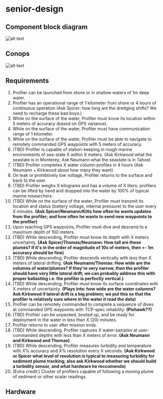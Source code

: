 # senior-design
## Component block diagram
![alt text](https://github.com/jeffrey-ke/senior-design/blob/main/documentation/Component%20block%20diagram.png?raw=true)

## Conops
![alt text](https://github.com/jeffrey-ke/senior-design/blob/main/documentation/multi-robot%20conops.png?raw=true)
## Requirements

1. Profiler can be launched from shore or in shallow waters of 1m deep water.
2. Profiler has an operational range of 1 kilometer from shore or 4 hours of continuous operation (Ask Spicer: how long are the dredging shifts? We need to recharge these bad boys.)
3. While on the surface of the water, Profiler must know its location within 5 meters of accuracy (based on GPS variance).
4. While on the surface of the water, Profiler must have communication range of 1 kilometer.
5. While on the surface of the water, Profiler must be able to navigate to remotely commanded GPS waypoints with 5 meters of accuracy.
6. (TBD) Profiler is capable of station-keeping in rough marine environments of sea-state X within X meters. (Ask Kirkwood what the seastate is in Monterey; Ask Neumann what the seastate is in Tahoe)
7. (TBD) Profiler completes X water column-profiles in 4 hours (Ask Neumann + Kirkwood about how many they want)
8. On leak or prohibtively low voltage, Profiler returns to the surface and back to the user.
9. (TBD) Profiler weighs X kilograms and has a volume of X liters; profilers can be lifted by hand and dropped into the water by 100% of typical marine researchers. 
10. (TBD) While on the surface of the water, Profiler must transmit its location and status (battery voltage, internal pressure) to the user every X minutes. ****(Ask Spicer/Neumann/Kitts how often he wants updates from the profiler; and how often he wants to send new waypoints to the profiler)****
11. Upon reaching GPS waypoints, Profiler must dive and descend to a maximum depth of 100 meters.
12. (TBD) While descending, Profiler must know its depth with X meters uncertainty. **(Ask Spicer/Thomas/Neumann: How tall are these plumes? If it's in the order of magnitude of 10s of meters, then +- 1m accuracy should be fine)**
13. (TBD) While descending, Profiler descends vertically with less than X meters of lateral drifting. **(Ask Neumann/Thomas: How wide are the columns of water/plumes? If they're very narrow, then the profiler should have very little lateral drift; we can probably address this with proper ballasting i.e. the profiler is perfectly vertical.)**
14. (TBD) While descending, Profiler must know its surface coordinates with X meters of uncertainty. **(Plays into: how wide are the water columns? Ask Kirkwood if lateral drift is a big problem; we put this so that the profiler is relatively sure where in the water it read the data)**
15. Profiler can be remotely commanded to complete a sequence of dives at commanded GPS waypoints with TCP-spec reliability. **(Pixhawk??)**
16. (TBD) Profiler can be unpacked, booted up, and be ready for deployment in the water in less than X (20) minutes.
17. Profiler returns to user after mission ends.
18. (TBD) While descending, Profiler captures X water-samples at user-commanded depths with less than X meters of error. **(Ask Neumann and Kirkwood and Thomas)**
19. (TBD) While descending, Profiler measures turbidity and temperature with X% accuracy and X% resolution every X seconds. **(Ask Kirkwood or Spicer what level of resolution is typical to measuring turbidity for sediment plume tracking; also ask Kirkwood whether we should build a turbidity sensor, and what hardware he reccomends)**
20. (Extra credit:) Cluster of profilers capable of following a moving plume of sediment or other scalar readings.

## Hardware

